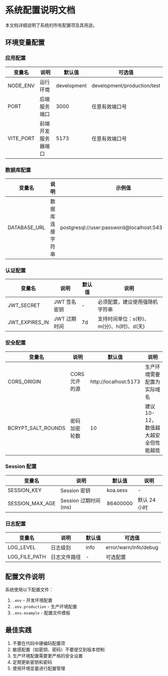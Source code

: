 # 系统配置说明文档

本文档详细说明了系统的所有配置项及其用途。

## 环境变量配置

### 应用配置
| 变量名 | 说明 | 默认值 | 可选值 |
|--------|------|--------|--------|
| NODE_ENV | 运行环境 | development | development/production/test |
| PORT | 后端服务端口 | 3000 | 任意有效端口号 |
| VITE_PORT | 前端开发服务器端口 | 5173 | 任意有效端口号 |

### 数据库配置
| 变量名 | 说明 | 示例值 |
|--------|------|--------|
| DATABASE_URL | 数据库连接字符串 | postgresql://user:password@localhost:5432/dbname |

### 认证配置
| 变量名 | 说明 | 默认值 | 说明 |
|--------|------|--------|------|
| JWT_SECRET | JWT 签名密钥 | - | 必须配置，建议使用强随机字符串 |
| JWT_EXPIRES_IN | JWT 过期时间 | 7d | 支持时间单位：s(秒)、m(分)、h(时)、d(天) |

### 安全配置
| 变量名 | 说明 | 默认值 | 说明 |
|--------|------|--------|------|
| CORS_ORIGIN | CORS 允许的源 | http://localhost:5173 | 生产环境需要配置为实际域名 |
| BCRYPT_SALT_ROUNDS | 密码加密轮数 | 10 | 建议 10-12，数值越大越安全但性能越低 |

### Session 配置
| 变量名 | 说明 | 默认值 | 说明 |
|--------|------|--------|------|
| SESSION_KEY | Session 密钥 | koa.sess | - |
| SESSION_MAX_AGE | Session 过期时间(ms) | 86400000 | 默认 24 小时 |

### 日志配置
| 变量名 | 说明 | 默认值 | 可选值 |
|--------|------|--------|--------|
| LOG_LEVEL | 日志级别 | info | error/warn/info/debug |
| LOG_FILE_PATH | 日志文件路径 | - | 可选配置 |

## 配置文件说明

系统使用以下配置文件：

1. `.env` - 开发环境配置
2. `.env.production` - 生产环境配置
3. `.env.example` - 配置文件模板

## 最佳实践

1. 不要在代码中硬编码配置项
2. 敏感配置（如密钥、密码）不要提交到版本控制
3. 生产环境配置需要更严格的安全设置
4. 定期更新密钥和密码
5. 使用环境变量进行配置管理 